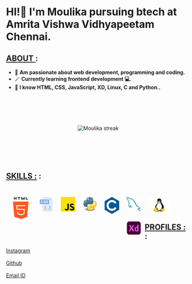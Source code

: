 
# <b>HI!👋 I'm Moulika pursuing btech at Amrita Vishwa Vidhyapeetam Chennai.</b>
## <u>ABOUT </u> :
- 🔭 <b>Am passionate about web development, programming and coding.  </b>
- 🪄 <b>Currently learning frontend development 💻.</b>
- 🔮 <b>I know HTML, CSS, JavaScript, XD, Linux, C and Python..</b>
<br>
<p align="center">
    <a>
        <img style="margin:50px" alt="Moulika streak" src="https://github-readme-streak-stats.herokuapp.com/?user=moulika183&theme=midnight-purple&hide_border=true&border=DD0404&ring=00DDCF&background=000000&stroke=00DDAA&fire=DD08DC&currStreakNum=DD0202"/>
    </center></a>
</p>
<br>

## <u>SKILLS :</u> :

<br>
<img align="left" alt="HTML5" width="60px" style="margin:10px"  src="assets/html-5.png" />
<img align="left" alt="CSS3" width="40px" style="margin:10px"  src="assets/css.png" />
<img align="left" alt="JavaScript" width="40px" style="margin:10px"  src="assets/js.png" />
<img align="left" alt="Python" width="40px" style="margin:10px"  src="assets/python.png" />
<img align="left" alt="c" width="40px" style="margin:10px"  src="assets/c.png" />
<img align="left" alt="c" width="40px" style="margin:10px"  src="assets/mysql.png" />
<img align="left" alt="linux" width="60px" style="margin:10px"  src="assets/linux.png" />
<img align="left" alt="Xd" width="40px" style="margin:10px"  src="assets/xd.png" />
<br> 
<br>
<br>

## <u>PROFILES :</u> :
[Instagram](https://www.instagram.com/moulika_sai_/)
<br>
<br>
[Github](https://github.com/moulika183/)
<br>
<br>
[Email ID](mailto:ch.en.u4cse21232@ch.students.amrita.edu)
<br>

</span>
